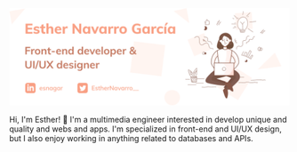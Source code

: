 ![Header with my name and web skills](header.png)

Hi, I'm Esther! 👋 I'm a multimedia engineer interested in develop unique and quality and webs and apps. I'm specialized
in front-end and UI/UX design, but I also enjoy working in anything related to databases and APIs.


<!--
**Esnagar/Esnagar** is a ✨ _special_ ✨ repository because its `README.md` (this file) appears on your GitHub profile.

Here are some ideas to get you started:

- 🔭 I’m currently working on ...
- 🌱 I’m currently learning ...
- 👯 I’m looking to collaborate on ...
- 🤔 I’m looking for help with ...
- 💬 Ask me about ...
- 📫 How to reach me: ...
- 😄 Pronouns: ...
- ⚡ Fun fact: ...
-->
